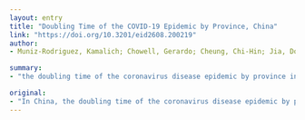 ```yaml
---
layout: entry
title: "Doubling Time of the COVID-19 Epidemic by Province, China"
link: "https://doi.org/10.3201/eid2608.200219"
author:
- Muniz-Rodriguez, Kamalich; Chowell, Gerardo; Cheung, Chi-Hin; Jia, Dongyu; Lai, Po-Ying; Lee, Yiseul; Liu, Manyun; Ofori, Sylvia K.; Roosa, Kimberlyn M.; Simonsen, Lone; Viboud, Cecile; Fung, Isaac Chun-Hai

summary:
- "the doubling time of the coronavirus disease epidemic by province increased during January 20-February 9, 2020. Doubling time estimates ranged from 1.4 (95% CI 1.2-2.0) days for Hunan Province. The estimate for Hubei Province was 2.5 (95% C 2.4-2.6) days. Xinjiang Province was 3.1 (95%-CI 2.1-4.8) days for the province. China's doubling of the disease epidemic increased over January 20 to February 9. Dobling time estimate for doubling by province was in China doubling in China increased in January 20. Chinese province increased. the."

original:
- "In China, the doubling time of the coronavirus disease epidemic by province increased during January 20-February 9, 2020. Doubling time estimates ranged from 1.4 (95% CI 1.2-2.0) days for Hunan Province to 3.1 (95% CI 2.1-4.8) days for Xinjiang Province. The estimate for Hubei Province was 2.5 (95% CI 2.4-2.6) days."
---
```


